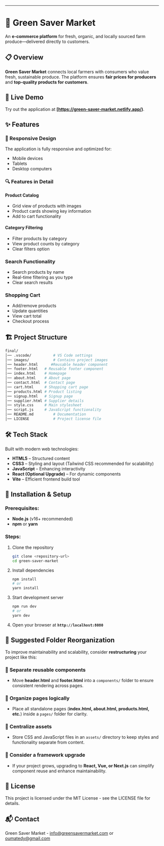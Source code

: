 
---

# 🌱 Green Saver Market

An **e-commerce platform** for fresh, organic, and locally sourced farm produce—delivered directly to customers.

## 📋 Overview

**Green Saver Market** connects local farmers with consumers who value fresh, sustainable produce. The platform ensures **fair prices for producers** and **top-quality products for customers**.

## 🚀 Live Demo

Try out the application at **[https://green-saver-market.netlify.app/)**.

## ✨ Features

### 📱 Responsive Design

The application is fully responsive and optimized for:
- Mobile devices
- Tablets
- Desktop computers

### 🔍 Features in Detail

#### Product Catalog
- Grid view of products with images
- Product cards showing key information
- Add to cart functionality

#### Category Filtering
- Filter products by category
- View product counts by category
- Clear filters option

### Search Functionality
- Search products by name
- Real-time filtering as you type
- Clear search results

### Shopping Cart
- Add/remove products
- Update quantities
- View cart total
- Checkout process

## 🏗️ Project Structure

```bash
final/
│── .vscode/          # VS Code settings
│── images/           # Contains project images
│── header.html      #Reusable header component
│── footer.html   # Reusable footer component
│── index.html    # Homepage
│── about.html    # About page
│── contact.html  # Contact page
│── cart.html     # Shopping cart page
│── products.html # Product listing
│── signup.html   # Signup page
│── supplier.html # Supplier details
│── style.css     # Main stylesheet
│── script.js     # JavaScript functionality
│── README.md         # Documentation
│── LICENSE           # Project license file
```

## 🛠️ Tech Stack

Built with modern web technologies:
- **HTML5** – Structured content  
- **CSS3** – Styling and layout (Tailwind CSS recommended for scalability)  
- **JavaScript** – Enhancing interactivity  
- **React (Optional Upgrade)** – For dynamic components  
- **Vite** – Efficient frontend build tool  

## 🌱 Installation & Setup

### Prerequisites:
- **Node.js** (v16+ recommended)  
- **npm** or **yarn**  

### Steps:
1. Clone the repository  
   ```bash
   git clone <repository-url>
   cd green-saver-market
   ```
2. Install dependencies  
   ```bash
   npm install
   # or
   yarn install
   ```
3. Start development server  
   ```bash
   npm run dev
   # or
   yarn dev
   ```
4. Open your browser at **`http://localhost:8080`**

## 🔄 Suggested Folder Reorganization

To improve maintainability and scalability, consider **restructuring** your project like this:

### 🔹 **Separate reusable components**
- Move **header.html** and **footer.html** into a `components/` folder to ensure consistent rendering across pages.

### 🔹 **Organize pages logically**
- Place all standalone pages (**index.html, about.html, products.html, etc.**) inside a `pages/` folder for clarity.

### 🔹 **Centralize assets**
- Store CSS and JavaScript files in an `assets/` directory to keep styles and functionality separate from content.

### 🔹 **Consider a framework upgrade**
- If your project grows, upgrading to **React, Vue, or Next.js** can simplify component reuse and enhance maintainability.



## 📄 License

This project is licensed under the MIT License - see the LICENSE file for details.

## 📬 Contact

Green Saver Market - info@greensavermarket.com or oumatedy@gmail.com 